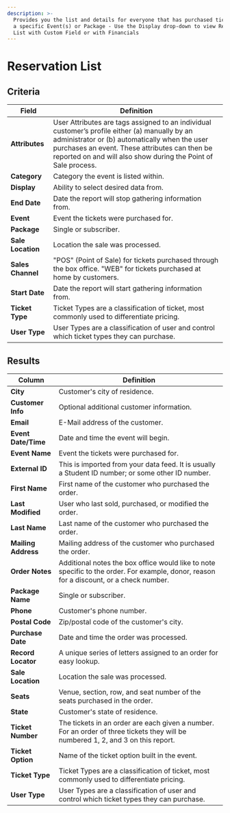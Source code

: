 ```yaml
---
description: >-
  Provides you the list and details for everyone that has purchased tickets for
  a specific Event(s) or Package - Use the Display drop-down to view Reservation
  List with Custom Field or with Financials
---
```


# Reservation List

## Criteria

| **Field** | **Definition** |
| --- | --- |
| **Attributes** | User Attributes are tags assigned to an individual customer’s profile either \(a\) manually by an administrator or \(b\) automatically when the user purchases an event. These attributes can then be reported on and will also show during the Point of Sale process. |
| **Category** | Category the event is listed within. |
| **Display** | Ability to select desired data from. |
| **End Date** | Date the report will stop gathering information from. |
| **Event** | Event the tickets were purchased for. |
| **Package** | Single or subscriber. |
| **Sale Location** | Location the sale was processed. |
| **Sales Channel** | "POS" \(Point of Sale\) for tickets purchased through the box office. "WEB" for tickets purchased at home by customers. |
| **Start Date** | Date the report will start gathering information from. |
| **Ticket Type** | Ticket Types are a classification of ticket, most commonly used to differentiate pricing. |
| **User Type** | User Types are a classification of user and control which ticket types they can purchase. |

## Results

| **Column** | **Definition** |
| --- | --- |
| **City** | Customer's city of residence. |
| **Customer Info** | Optional additional customer information. |
| **Email** | E-Mail address of the customer. |
| **Event Date/Time** | Date and time the event will begin. |
| **Event Name** | Event the tickets were purchased for. |
| **External ID** | This is imported from your data feed. It is usually a Student ID number; or some other ID number. |
| **First Name** | First name of the customer who purchased the order. |
| **Last Modified** | User who last sold, purchased, or modified the order. |
| **Last Name** | Last name of the customer who purchased the order. |
| **Mailing Address** | Mailing address of the customer who purchased the order. |
| **Order Notes** | Additional notes the box office would like to note specific to the order. For example, donor, reason for a discount, or a check number. |
| **Package Name** | Single or subscriber. |
| **Phone** | Customer's phone number. |
| **Postal Code** | Zip/postal code of the customer's city. |
| **Purchase Date** | Date and time the order was processed. |
| **Record Locator** | A unique series of letters assigned to an order for easy lookup. |
| **Sale Location** | Location the sale was processed. |
| **Seats** | Venue, section, row, and seat number of the seats purchased in the order. |
| **State** | Customer's state of residence. |
| **Ticket Number** | The tickets in an order are each given a number. For an order of three tickets they will be numbered 1, 2, and 3 on this report. |
| **Ticket Option** | Name of the ticket option built in the event. |
| **Ticket Type** | Ticket Types are a classification of ticket, most commonly used to differentiate pricing. |
| **User Type** | User Types are a classification of user and control which ticket types they can purchase. |

